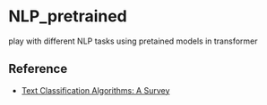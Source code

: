 # NLP_pretrained
play with different NLP tasks using pretained models in transformer



## Reference
* [Text Classification Algorithms: A Survey ](https://arxiv.org/pdf/1904.08067.pdf)
